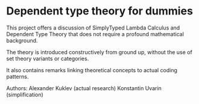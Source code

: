 # Dependent type theory for dummies

This project offers a discussion of SimplyTyped Lambda Calculus
and Dependent Type Theory that does not require a profound
mathematical background.

The theory is introduced constructively from ground up,
without the use of set theory variants or categories.

It also contains remarks linking theoretical concepts
to actual coding patterns.

Authors:
Alexander Kuklev (actual research)
Konstantin Uvarin (simplification)

